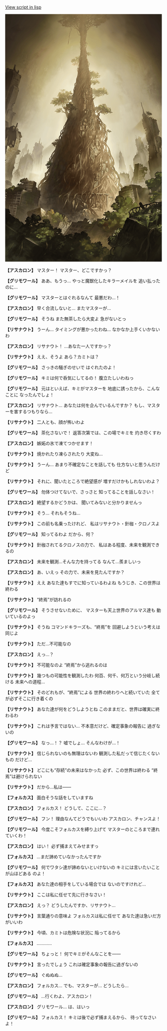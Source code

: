 [View script in lisp](../scripts/210111080.txt)

![in_underground_world.png](../images/backgrounds/in_underground_world.png)

**【アスカロン】**
マスター！
マスター、どこですかっ？

**【グリモワール】**
ああ、もうっ…
やっと魔獣化したキラーメイルを
追い払ったのに…

**【グリモワール】**
マスターとはぐれるなんて
最悪だわ…！

**【アスカロン】**
早く合流しないと…
またマスターが…

**【グリモワール】**
そうね
また無茶したら大変よ
急がないとっ

**【リサナウト】**
うーん…
タイミングが悪かったわね…
なかなか上手くいかないわ

**【アスカロン】**
リサナウト！
…あなた一人ですかっ？

**【リサナウト】**
ええ、そうよ
あら？カミトは？

**【グリモワール】**
さっきの騒ぎのせいで
はぐれたのよ！

**【グリモワール】**
キミは何で呑気にしてるの！
腹立たしいわねっ

**【グリモワール】**
元はといえば、キミがマスターを
地底に誘ったから、こんなことに
なったんでしょ！

**【アスカロン】**
リサナウト…
あなたは何を企んでいるんですか？
もし、マスターを害するつもりなら…

**【リサナウト】**
二人とも、顔が怖いわよ

**【グリモワール】**
茶化さないで！
返答次第では、この場でキミを
灼き尽くすわ

**【アスカロン】**
嫉妬の氷で凍てつかせます！

**【リサナウト】**
焼かれたり凍らされたり
大変ね…

**【リサナウト】**
うーん…
あまり不確定なことを話しても
仕方ないと思うんだけど

**【リサナウト】**
それに、聞いたところで絶望感が
増すだけかもしれないわよ？

**【グリモワール】**
勿体つけてないで、さっさと
知ってることを話しなさい！

**【アスカロン】**
絶望するかどうかは、
聞いてみないと分かりませんっ

**【リサナウト】**
そう…
それもそうね…

**【リサナウト】**
この前も名乗ったけれど、
私はリサナウト・針枷・クロノスよ

**【グリモワール】**
知ってるわよ
だから、何？

**【リサナウト】**
針枷されてるクロノスの力で、
私はある程度、未来を観測できるの

**【アスカロン】**
未来を観測…そんな力を持ってる
なんて…羨ましいっ

**【アスカロン】**
あ、いえっ
その力で、未来を見たんですか？

**【リサナウト】**
ええ
あなた達もすでに知っているわよね
もうじき、この世界は終わる

**【リサナウト】**
“終焉”が訪れるの

**【グリモワール】**
そうさせないために、
マスターも天上世界のアルマス達も
動いているのよっ

**【リサナウト】**
そうね
コマンドキラーズも、“終焉”を
回避しようという考えは同じよ

**【リサナウト】**
ただ…不可能なの

**【アスカロン】**
えっ…？

**【リサナウト】**
不可能なのよ
“終焉”から逃れるのは

**【リサナウト】**
幾つもの可能性を観測したわ
何百、何千、何万という分岐し続ける
未来への道程…

**【リサナウト】**
そのどれもが、“終焉”による
世界の終わりへと続いていた
全てが必ずそこに行き着くの

**【リサナウト】**
あなた達が何をどうしようとね
このままだと、世界は確実に終わるわ

**【リサナウト】**
これは予言ではない…
不本意だけど、確定事象の報告に
過ぎないの

**【グリモワール】**
なっ…！？
嘘でしょ…
そんなわけが…！

**【リサナウト】**
信じられないのも無理はないわ
観測した私だって信じたくないもの
だけど…

**【リサナウト】**
どこにも“存続”の未来はなかった
必ず、この世界は終わる
“終焉”は避けられない

**【リサナウト】**
だから…私は――

**【フォルカス】**
面白そうな話をしていますね

**【アスカロン】**
フォルカス！
どうして、ここに…？

**【グリモワール】**
フン！
理由なんてどうでもいいわ
アスカロン、チャンスよ！

**【グリモワール】**
今度こそフォルカスを縛り上げて
マスターのところまで連れていくわ！

**【アスカロン】**
はい！
必ず捕まえてみせますっ

**【フォルカス】**
…まだ諦めていなかったんですか

**【グリモワール】**
何でワタシ達が諦めないといけないの
キミには言いたいことが山ほどある
のよ！

**【フォルカス】**
あなた達の相手をしている場合では
ないのですけれど…

**【リサナウト】**
ここは私に任せて先に行きなさい！

**【アスカロン】**
えっ？
どうしたんですか、リサナウト…

**【リサナウト】**
言葉通りの意味よ
フォルカスは私に任せて
あなた達は急いだ方がいいわ

**【リサナウト】**
今頃、カミトは危険な状況に
陥ってるから

**【フォルカス】**
…………

**【グリモワール】**
ちょっと！
何でキミがそんなことを――

**【リサナウト】**
言ったでしょう
これは確定事象の報告に過ぎないの

**【グリモワール】**
ぐぬぬぬ…

**【アスカロン】**
フォルカス…
でも、マスターが…
どうしたら…

**【グリモワール】**
…行くわよ、アスカロン！

**【アスカロン】**
グリモワール…
は、はいっ

**【グリモワール】**
フォルカス！
キミは後で必ず捕まえるから、
待ってなさいよ！
